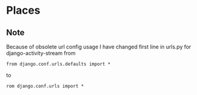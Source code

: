 Places
======

Note
----
Because of obsolete url config usage I have changed first line in urls.py for
django-activity-stream from

    from django.conf.urls.defaults import *
    
to
    
    rom django.conf.urls import *
